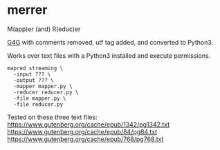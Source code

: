 # merrer
M(app)er (and) R(educ)er

[G4G](https://www.geeksforgeeks.org/hadoop-streaming-using-python-word-count-problem/) with comments removed, utf tag added, and converted to Python3. 

Works over text files with a Python3 installed and execute permissions.

```
mapred streaming \
  -input ??? \
  -output ??? \
  -mapper mapper.py \
  -reducer reducer.py \
  -file mapper.py \
  -file reducer.py
```

Tested on these three text files:
  https://www.gutenberg.org/cache/epub/1342/pg1342.txt
  https://www.gutenberg.org/cache/epub/84/pg84.txt
  https://www.gutenberg.org/cache/epub/768/pg768.txt
